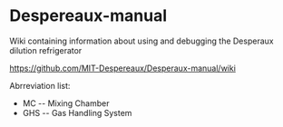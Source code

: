 # Despereaux-manual

Wiki containing information about using and debugging the Desperaux dilution refrigerator

https://github.com/MIT-Despereaux/Desperaux-manual/wiki

Abrreviation list:

- MC -- Mixing Chamber
- GHS -- Gas Handling System
